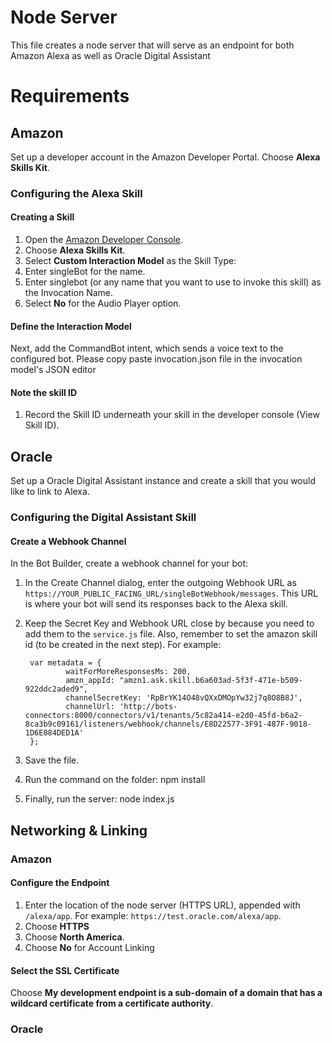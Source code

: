 # Node Server

This file creates a node server that will serve as an endpoint for both Amazon Alexa as well as Oracle Digital Assistant

# Requirements

## Amazon

Set up a developer account in the Amazon Developer Portal. Choose **Alexa Skills Kit**.

### Configuring the Alexa Skill

#### Creating a Skill

1. Open the [Amazon Developer Console](https://developer.amazon.com/edw/home.html#/).
1. Choose **Alexa Skills Kit**.
1. Select **Custom Interaction Model** as the Skill Type:
1. Enter singleBot for the name.
1. Enter singlebot (or any name that you want to use to invoke this skill) as the Invocation Name.
1. Select **No** for the Audio Player option.
#### Define the Interaction Model
Next, add the CommandBot intent, which sends a voice text to the configured bot. Please copy paste invocation.json file in the invocation model's JSON editor
#### Note the skill ID
1. Record the Skill ID underneath your skill in the developer console (View Skill ID). 

## Oracle

Set up a Oracle Digital Assistant instance and create a skill that you would like to link to Alexa.

### Configuring the Digital Assistant Skill

#### Create a Webhook Channel

In the Bot Builder, create a webhook channel for your bot:

1. In the Create Channel dialog, enter the outgoing Webhook URL as `https://YOUR_PUBLIC_FACING_URL/singleBotWebhook/messages`. This URL is where your bot will send its responses back to the Alexa  skill.
2. Keep the Secret Key and Webhook URL close by because you need to add them to the `service.js` file. Also, remember to set the amazon skill id (to be created in the next step).  For example:



        var metadata = {
                waitForMoreResponsesMs: 200,
                amzn_appId: "amzn1.ask.skill.b6a603ad-5f3f-471e-b509-922ddc2aded9",
                channelSecretKey: 'RpBrYK14O48vQXxDMOpYw32j7q8O8B8J',
                channelUrl: 'http://bots-connectors:8000/connectors/v1/tenants/5c82a414-e2d0-45fd-b6a2-8ca3b9c09161/listeners/webhook/channels/E8D22577-3F91-487F-9018-1D6E884DED1A'
        };
3. Save the file.
4. Run the command on the folder: npm install
5. Finally, run the server: node index.js

## Networking & Linking
### Amazon
#### Configure the Endpoint
1. Enter the location of the node server (HTTPS URL), appended with `/alexa/app`. For example: `https://test.oracle.com/alexa/app`. 
1. Choose **HTTPS**
1. Choose **North America**.
1. Choose **No** for Account Linking
#### Select the SSL Certificate
Choose **My development endpoint is a sub-domain of a domain that has a wildcard certificate from a certificate authority**.
### Oracle
